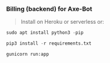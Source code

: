 ### Billing (backend) for Axe-Bot

> Install on Heroku or serverless or:

```python
sudo apt install python3 -pip
```
```python
pip3 install -r requirements.txt
```
``` bash
gunicorn run:app
```
